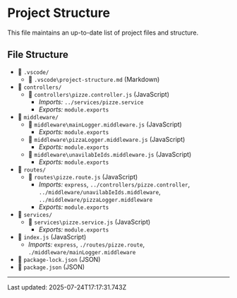 # Project Structure

This file maintains an up-to-date list of project files and structure.

## File Structure

- 📁 `.vscode/`
  - 📄 `.vscode\project-structure.md` (Markdown)
- 📁 `controllers/`
  - 📄 `controllers\pizze.controller.js` (JavaScript)
    - *Imports:* `../services/pizze.service`
    - *Exports:* `module.exports`
- 📁 `middleware/`
  - 📄 `middleware\mainLogger.middleware.js` (JavaScript)
    - *Exports:* `module.exports`
  - 📄 `middleware\pizzaLogger.middleware.js` (JavaScript)
    - *Exports:* `module.exports`
  - 📄 `middleware\unavilabIeIds.middleware.js` (JavaScript)
    - *Exports:* `module.exports`
- 📁 `routes/`
  - 📄 `routes\pizze.route.js` (JavaScript)
    - *Imports:* `express`, `../controllers/pizze.controller`, `../middleware/unavilabIeIds.middleware`, `../middleware/pizzaLogger.middleware`
    - *Exports:* `module.exports`
- 📁 `services/`
  - 📄 `services\pizze.service.js` (JavaScript)
    - *Exports:* `module.exports`
- 📄 `index.js` (JavaScript)
  - *Imports:* `express`, `./routes/pizze.route`, `./middleware/mainLogger.middleware`
- 📄 `package-lock.json` (JSON)
- 📄 `package.json` (JSON)

---
Last updated: 2025-07-24T17:17:31.743Z
